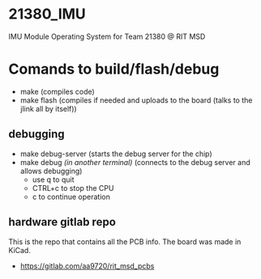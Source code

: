 # 21380_IMU
IMU Module Operating System for Team 21380 @ RIT MSD


# Comands to build/flash/debug

* make (compiles code)
* make flash (compiles if needed and uploads to the board (talks to the jlink all by itself))
## debugging
* make debug-server (starts the debug server for the chip)
* make debug _(in another terminal)_ (connects to the debug server and allows debugging)
    * use q to quit
    * CTRL+c to stop the CPU
    * c to continue operation

## hardware gitlab repo

This is the repo that contains all the PCB info.  The board was made in KiCad.
* https://gitlab.com/aa9720/rit_msd_pcbs
